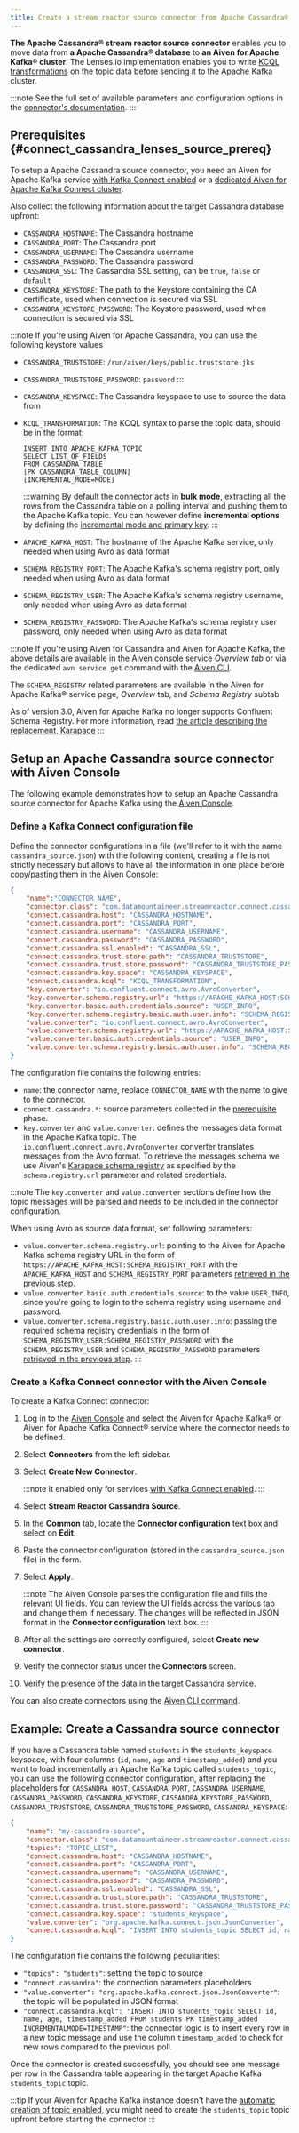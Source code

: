 ```yaml
---
title: Create a stream reactor source connector from Apache Cassandra® to Apache Kafka®
---
```


**The Apache Cassandra® stream reactor source connector** enables you to move data from **a Apache Cassandra® database** to **an Aiven for Apache Kafka® cluster**.
The Lenses.io implementation enables you to write
[KCQL
transformations](https://docs.lenses.io/5.0/integrations/connectors/stream-reactor/sources/cassandrasourceconnector/)
on the topic data before sending it to the Apache Kafka cluster.

:::note
See the full set of available parameters and configuration
options in the [connector's
documentation](https://docs.lenses.io/connectors/source/cassandra).
:::

## Prerequisites {#connect_cassandra_lenses_source_prereq}

To setup a Apache Cassandra source connector, you need an Aiven for
Apache Kafka service
[with Kafka Connect enabled](enable-connect) or a
[dedicated Aiven for Apache Kafka Connect cluster](/docs/products/kafka/kafka-connect/get-started#apache_kafka_connect_dedicated_cluster).

Also collect the following information about the
target Cassandra database upfront:

-   `CASSANDRA_HOSTNAME`: The Cassandra hostname
-   `CASSANDRA_PORT`: The Cassandra port
-   `CASSANDRA_USERNAME`: The Cassandra username
-   `CASSANDRA_PASSWORD`: The Cassandra password
-   `CASSANDRA_SSL`: The Cassandra SSL setting, can be `true`, `false`
    or `default`
-   `CASSANDRA_KEYSTORE`: The path to the Keystore containing the CA
    certificate, used when connection is secured via SSL
-   `CASSANDRA_KEYSTORE_PASSWORD`: The Keystore password, used when
    connection is secured via SSL

:::note
If you're using Aiven for Apache Cassandra, you can use the following
keystore values

-   `CASSANDRA_TRUSTSTORE`: `/run/aiven/keys/public.truststore.jks`
-   `CASSANDRA_TRUSTSTORE_PASSWORD`: `password`
:::

-   `CASSANDRA_KEYSPACE`: The Cassandra keyspace to use to source the
    data from

-   `KCQL_TRANSFORMATION`: The KCQL syntax to parse the topic data,
    should be in the format:

    ```
    INSERT INTO APACHE_KAFKA_TOPIC
    SELECT LIST_OF_FIELDS
    FROM CASSANDRA_TABLE
    [PK CASSANDRA_TABLE_COLUMN]
    [INCREMENTAL_MODE=MODE]
    ```

    :::warning
    By default the connector acts in **bulk mode**, extracting all the
    rows from the Cassandra table on a polling interval and pushing them
    to the Apache Kafka topic. You can however define **incremental
    options** by defining the [incremental mode and primary
    key](https://docs.lenses.io/5.0/integrations/connectors/stream-reactor/sources/cassandrasourceconnector/).
    :::

-   `APACHE_KAFKA_HOST`: The hostname of the Apache Kafka service, only
    needed when using Avro as data format

-   `SCHEMA_REGISTRY_PORT`: The Apache Kafka's schema registry port,
    only needed when using Avro as data format

-   `SCHEMA_REGISTRY_USER`: The Apache Kafka's schema registry
    username, only needed when using Avro as data format

-   `SCHEMA_REGISTRY_PASSWORD`: The Apache Kafka's schema registry user
    password, only needed when using Avro as data format

:::note
If you're using Aiven for Cassandra and Aiven for Apache Kafka, the
above details are available in the [Aiven
console](https://console.aiven.io/) service *Overview tab* or via the
dedicated `avn service get` command with the
[Aiven CLI](/docs/tools/cli/service-cli#avn_service_get).

The `SCHEMA_REGISTRY` related parameters are available in the Aiven for
Apache Kafka® service page, *Overview* tab, and *Schema Registry* subtab

As of version 3.0, Aiven for Apache Kafka no longer supports Confluent
Schema Registry. For more information, read [the article describing the
replacement, Karapace](https://help.aiven.io/en/articles/5651983)
:::

## Setup an Apache Cassandra source connector with Aiven Console

The following example demonstrates how to setup an Apache Cassandra
source connector for Apache Kafka using the [Aiven
Console](https://console.aiven.io/).

### Define a Kafka Connect configuration file

Define the connector configurations in a file (we'll refer to it with
the name `cassandra_source.json`) with the following content, creating a
file is not strictly necessary but allows to have all the information in
one place before copy/pasting them in the [Aiven
Console](https://console.aiven.io/):

```json
{
    "name":"CONNECTOR_NAME",
    "connector.class": "com.datamountaineer.streamreactor.connect.cassandra.source.CassandraSourceConnector",
    "connect.cassandra.host": "CASSANDRA_HOSTNAME",
    "connect.cassandra.port": "CASSANDRA_PORT",
    "connect.cassandra.username": "CASSANDRA_USERNAME",
    "connect.cassandra.password": "CASSANDRA_PASSWORD",
    "connect.cassandra.ssl.enabled": "CASSANDRA_SSL",
    "connect.cassandra.trust.store.path": "CASSANDRA_TRUSTSTORE",
    "connect.cassandra.trust.store.password": "CASSANDRA_TRUSTSTORE_PASSWORD",
    "connect.cassandra.key.space": "CASSANDRA_KEYSPACE",
    "connect.cassandra.kcql": "KCQL_TRANSFORMATION",
    "key.converter": "io.confluent.connect.avro.AvroConverter",
    "key.converter.schema.registry.url": "https://APACHE_KAFKA_HOST:SCHEMA_REGISTRY_PORT",
    "key.converter.basic.auth.credentials.source": "USER_INFO",
    "key.converter.schema.registry.basic.auth.user.info": "SCHEMA_REGISTRY_USER:SCHEMA_REGISTRY_PASSWORD",
    "value.converter": "io.confluent.connect.avro.AvroConverter",
    "value.converter.schema.registry.url": "https://APACHE_KAFKA_HOST:SCHEMA_REGISTRY_PORT",
    "value.converter.basic.auth.credentials.source": "USER_INFO",
    "value.converter.schema.registry.basic.auth.user.info": "SCHEMA_REGISTRY_USER:SCHEMA_REGISTRY_PASSWORD"
}
```

The configuration file contains the following entries:

-   `name`: the connector name, replace `CONNECTOR_NAME` with the name
    to give to the connector.
-   `connect.cassandra.*`: source parameters collected in the
    [prerequisite](/docs/products/kafka/kafka-connect/howto/cassandra-streamreactor-source#connect_cassandra_lenses_source_prereq) phase.
-   `key.converter` and `value.converter`: defines the messages data
    format in the Apache Kafka topic. The
    `io.confluent.connect.avro.AvroConverter` converter translates
    messages from the Avro format. To retrieve the messages schema we
    use Aiven's [Karapace schema
    registry](https://github.com/aiven/karapace) as specified by the
    `schema.registry.url` parameter and related credentials.

:::note
The `key.converter` and `value.converter` sections define how the topic
messages will be parsed and needs to be included in the connector
configuration.

When using Avro as source data format, set following
parameters:

-   `value.converter.schema.registry.url`: pointing to the Aiven for
    Apache Kafka schema registry URL in the form of
    `https://APACHE_KAFKA_HOST:SCHEMA_REGISTRY_PORT` with the
    `APACHE_KAFKA_HOST` and `SCHEMA_REGISTRY_PORT` parameters
    [retrieved in the previous step](/docs/products/kafka/kafka-connect/howto/cassandra-streamreactor-source#connect_cassandra_lenses_source_prereq).
-   `value.converter.basic.auth.credentials.source`: to the value
    `USER_INFO`, since you're going to login to the schema registry
    using username and password.
-   `value.converter.schema.registry.basic.auth.user.info`: passing the
    required schema registry credentials in the form of
    `SCHEMA_REGISTRY_USER:SCHEMA_REGISTRY_PASSWORD` with the
    `SCHEMA_REGISTRY_USER` and `SCHEMA_REGISTRY_PASSWORD` parameters
    [retrieved in the previous step](/docs/products/kafka/kafka-connect/howto/cassandra-streamreactor-source#connect_cassandra_lenses_source_prereq).
:::

### Create a Kafka Connect connector with the Aiven Console

To create a Kafka Connect connector:

1.  Log in to the [Aiven Console](https://console.aiven.io/) and select
    the Aiven for Apache Kafka® or Aiven for Apache Kafka Connect®
    service where the connector needs to be defined.

2.  Select **Connectors** from the left sidebar.

3.  Select **Create New Connector**.

    :::note
    It enabled only for services [with Kafka Connect enabled](enable-connect).
    :::

4.  Select **Stream Reactor Cassandra Source**.

5.  In the **Common** tab, locate the **Connector configuration** text
    box and select on **Edit**.

6.  Paste the connector configuration (stored in the
    `cassandra_source.json` file) in the form.

7.  Select **Apply**.

    :::note
    The Aiven Console parses the configuration file and fills the
    relevant UI fields. You can review the UI fields across the various
    tab and change them if necessary. The changes will be reflected in
    JSON format in the **Connector configuration** text box.
    :::

8.  After all the settings are correctly configured, select **Create new
    connector**.

9.  Verify the connector status under the **Connectors** screen.

10. Verify the presence of the data in the target Cassandra service.

You can also create connectors using the
[Aiven CLI command](/docs/tools/cli/service/connector#avn_service_connector_create).

## Example: Create a Cassandra source connector

<!-- vale off -->
If you have a Cassandra table named `students` in the
`students_keyspace` keyspace, with four columns (`id`, `name`, `age` and
`timestamp_added`) and you want to load incrementally an Apache Kafka
topic called `students_topic`, you can use the following connector
configuration, after replacing the placeholders for `CASSANDRA_HOST`,
`CASSANDRA_PORT`, `CASSANDRA_USERNAME`, `CASSANDRA_PASSWORD`,
`CASSANDRA_KEYSTORE`, `CASSANDRA_KEYSTORE_PASSWORD`,
`CASSANDRA_TRUSTSTORE`, `CASSANDRA_TRUSTSTORE_PASSWORD`,
`CASSANDRA_KEYSPACE`:

```json
{
    "name": "my-cassandra-source",
    "connector.class": "com.datamountaineer.streamreactor.connect.cassandra.source.CassandraSinkConnector",
    "topics": "TOPIC_LIST",
    "connect.cassandra.host": "CASSANDRA_HOSTNAME",
    "connect.cassandra.port": "CASSANDRA_PORT",
    "connect.cassandra.username": "CASSANDRA_USERNAME",
    "connect.cassandra.password": "CASSANDRA_PASSWORD",
    "connect.cassandra.ssl.enabled": "CASSANDRA_SSL",
    "connect.cassandra.trust.store.path": "CASSANDRA_TRUSTSTORE",
    "connect.cassandra.trust.store.password": "CASSANDRA_TRUSTSTORE_PASSWORD",
    "connect.cassandra.key.space": "students_keyspace",
    "value.converter": "org.apache.kafka.connect.json.JsonConverter",
    "connect.cassandra.kcql": "INSERT INTO students_topic SELECT id, name, age, timestamp_added FROM students PK timestamp_added INCREMENTALMODE=TIMESTAMP"
}
```

The configuration file contains the following peculiarities:

-   `"topics": "students"`: setting the topic to source
-   `"connect.cassandra"`: the connection parameters placeholders
-   `"value.converter": "org.apache.kafka.connect.json.JsonConverter"`:
    the topic will be populated in JSON format
-   `"connect.cassandra.kcql": "INSERT INTO students_topic SELECT id, name, age, timestamp_added FROM students PK timestamp_added INCREMENTALMODE=TIMESTAMP"`:
    the connector logic is to insert every row in a new topic message
    and use the column `timestamp_added` to check for new rows compared
    to the previous poll.

Once the connector is created successfully, you should see one message
per row in the Cassandra table appearing in the target Apache Kafka
`students_topic` topic.

:::tip
If your Aiven for Apache Kafka instance doesn't have the
[automatic creation of topic enabled](/docs/products/kafka/howto/create-topics-automatically), you might need to create the `students_topic` topic upfront
before starting the connector
:::
